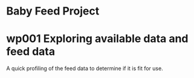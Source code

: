 # Baby Feed Project

# wp001 Exploring available data and feed data
A quick profiling of the feed data to determine if it is fit for use. 
